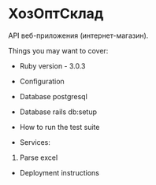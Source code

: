 # ХозОптСклад

API веб-приложения (интернет-магазин).

Things you may want to cover:

* Ruby version - 3.0.3

* Configuration

* Database postgresql

* Database rails db:setup

* How to run the test suite

* Services:
1) Parse excel

* Deployment instructions
